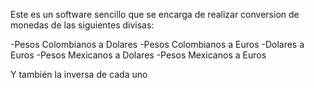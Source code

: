 Este es un software sencillo que se encarga de realizar conversion de monedas de las siguientes divisas: 

-Pesos Colombianos a Dolares
-Pesos Colombianos a Euros
-Dolares a Euros
-Pesos Mexicanos a Dolares
-Pesos Mexicanos a Euros

Y también la inversa de cada uno

